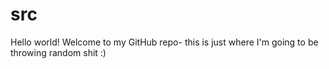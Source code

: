 # src
Hello world! Welcome to my GitHub repo- this is just where I'm going to be throwing random shit :) 

